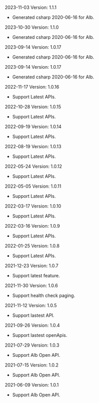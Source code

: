 2023-11-03 Version: 1.1.1
- Generated csharp 2020-06-16 for Alb.

2023-10-30 Version: 1.1.0
- Generated csharp 2020-06-16 for Alb.

2023-09-14 Version: 1.0.17
- Generated csharp 2020-06-16 for Alb.

2023-09-14 Version: 1.0.17
- Generated csharp 2020-06-16 for Alb.

2022-11-17 Version: 1.0.16
- Support Latest APIs.

2022-10-28 Version: 1.0.15
- Support Latest APIs.

2022-09-19 Version: 1.0.14
- Support Latest APIs.

2022-08-19 Version: 1.0.13
- Support Latest APIs.

2022-05-24 Version: 1.0.12
- Support Latest APIs.

2022-05-05 Version: 1.0.11
- Support Latest APIs.

2022-03-17 Version: 1.0.10
- Support Latest APIs.

2022-03-16 Version: 1.0.9
- Support Latest APIs.

2022-01-25 Version: 1.0.8
- Support Latest APIs.

2021-12-23 Version: 1.0.7
- Support latest feature.

2021-11-30 Version: 1.0.6
- Support health check paging.

2021-11-12 Version: 1.0.5
- Support lastest API.

2021-09-26 Version: 1.0.4
- Support lastest openApis.

2021-07-29 Version: 1.0.3
- Support Alb Open API.

2021-07-15 Version: 1.0.2
- Support Alb Open API.

2021-06-09 Version: 1.0.1
- Support Alb Open API.

